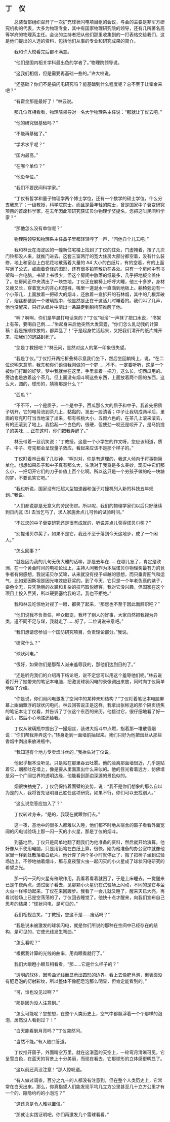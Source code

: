 ## 丁　仪

&emsp;&emsp;总装备部组织召开了一次扩充球状闪电项目组的会议，与会的主要是非军方研究机构的代表，大多为物理专业，其中有国家物理研究院的领导，还有几所著名高等学府的物理系主任。会议的主持者把从他们那里收集到的一打表格交给我们，这是他们提出的人选的资料，包括他们从事的专业和研究成果的简介。

&emsp;&emsp;我和许大校看完后都不满意。

&emsp;&emsp;“他们是国内相关学科最出色的学者了。”物理院领导说。

&emsp;&emsp;“这我们相信，但是需要再基础一些的。”许大校说。

&emsp;&emsp;“还基础？你们不是搞闪电研究吗？能基础到什么程度呢？总不至于让霍金来吧？”

&emsp;&emsp;“有霍金那是最好了！”林云说。

&emsp;&emsp;那几位互相看看，物理院领导对一名大学物理系主任说：“那就让丁仪去吧。”

&emsp;&emsp;“他的研究很基础吗？”

&emsp;&emsp;“不能再基础了。”

&emsp;&emsp;“学术水平呢？”

&emsp;&emsp;“国内最高。”

&emsp;&emsp;“在哪个单位？”

&emsp;&emsp;“他没单位。”

&emsp;&emsp;“我们不要民间科学家。”

&emsp;&emsp;“丁仪有哲学和量子物理学两个博士学位，还有一个数学的硕士学位，什么分支我忘了；一级教授，科学院院士，而且是最年轻的院士，曾是国家中子衰变研究项目的首席科学家，在去年因此项研究获诺贝尔物理学奖提名，您把这叫民间科学家？”

&emsp;&emsp;“那他怎么没有单位呢？”

&emsp;&emsp;物理院领导和物理系主任鼻子里都轻轻哼了一声，“问他自个儿去吧。”

&emsp;&emsp;我和林云在海淀区的一幢新住宅楼上找到了丁仪的住处，门虚掩着，按了几次门铃都没人来，就推门进去。这套三室两厅的宽大住房大部分都空着，没有什么装修，地上和窗台上白花花地散落着大量的 A4 大小的白纸片，有的空着，有的上面写满了公式，或画着奇怪的图形，还有很多铅笔散扔在各处。只有一个房间中有书架和一台电脑，书架上书很少，但这个房间中散落的纸最多，几乎把地板全盖住了。在房间正中央清出了一块空地，丁仪正在躺椅上呼呼大睡，他三十多岁，身材又瘦又长，穿着宽大的背心和短裤，嘴里一道涎水一直滴到地板上。躺椅旁边有一个小茶几，上面放着一把硕大的烟斗，还放着一盒拆开的石林烟，其中的几根弄破了，烟丝都装到一个玻璃瓶中，他显然是正在干这活儿时睡着的。我们叫了几声，他也没醒来，只好从纸片中清出一条路走到躺椅前推醒了他。

&emsp;&emsp;“啊？啊啊，你们是早晨打电话来的？”丁仪“咝溜”一声抹了把口水说，“书架上有茶，要喝自己倒……”坐起身来后他突然大发雷霆，“你们怎么乱动我的计算稿！我是按顺序放的，都弄乱了！”于是起身忙活起来，又把我们清开的纸片摊开来，把我们的退路封死了。

&emsp;&emsp;“您是丁教授吧？”林云问，显然对这人的第一印象很失望。

&emsp;&emsp;“我是丁仪。”丁仪打开两把折叠椅示意我们坐下，然后坐回躺椅上，说，“在二位说明来意前，我先和你们谈谈我刚做的一个梦……不不，一定要听听，这是一个被你们打断的好梦。梦中我就坐在这里，手里拿着一把刀，这么长，切西瓜用的。旁边也是放着这个茶几，但上面没有烟斗啊这些东西，上面放着两个圆的东西，这么大，圆的，球形的，猜猜那是什么？”

&emsp;&emsp;“西瓜？”

&emsp;&emsp;“不不不，一个是质子，一个是中子，西瓜那么大的质子和中子。我首先把质子切开，它的电荷流到茶几上，黏黏的，发出一股清香；中子让我切成两半后，里面的夸克叮叮当当地滚了出来，都有核桃大小，五颜六色的，在茶几上滚来滚去，有的还滚到了地上。我拾起一个白色的，很硬，但使劲一咬还是咬开了，是马奶提子的美味……正在这时，你们把我弄醒了。”

&emsp;&emsp;林云带着一丝讥笑说：“丁教授，这是一个小学生的作文呀，您应该知道，质子、中子、夸克都会呈现量子效应，看起来应该不是那个样子的。”

&emsp;&emsp;丁仪盯着林云看了几秒钟，“啊对对，你是有道理的，我这人倾向于将事物简单化。想想如果质子和中子真有那么大，生活对于我将是多么美妙，现实中它们那么小，一把切开它们的刀子价值上百个亿啊。所以这只是一个穷孩子做的吃一块糖的梦，不要讥笑它吧。”

&emsp;&emsp;“我也听说，国家没有把超大型加速器和强子对撞机列入新的科技五年规划。”我说。

&emsp;&emsp;“人们都说那是无意义的劳民伤财。所以呢，我们的物理学家们以后只好继续到日内瓦 [5] 去当乞丐了，求人家施舍点儿可怜的试验时间。”

&emsp;&emsp;“不过您的中子衰变研究还是很有成就的，听说差点儿获得诺贝尔奖？”

&emsp;&emsp;“别提诺贝尔奖了，如果不是它，我还不至于落到今天这地步，成了一个闲人。”

&emsp;&emsp;“怎么回事？”

&emsp;&emsp;“就是因为我的几句无伤大雅的话嘛，那是去年在……在哪儿忘了，肯定是欧洲，在一个黄金时间的电视论坛上，主持人问我作为本届诺贝尔物理奖最有力的竞争者有何感想，我说诺贝尔奖嘛，从来就没有授予卓越的思想，而只垂青匠气和运气，比如爱因斯坦是因光电效应获奖的。到了今天，它只是一个年老色衰的婊子，姿色全无，只凭艳丽的衣裳和复杂的技巧取悦嫖客，我对它没兴趣，但国家在这个项目上投入巨资，所以硬要塞给我的话，我也不拒绝。”

&emsp;&emsp;我和林云吃惊地对视了一眼，都笑了起来，“那您也不至于因此而辞职吧？”

&emsp;&emsp;“他们说我不负责任，哗众取宠，我坏了别人的好事，大家自然把我视为异类，道不同不足与谋，我就走了……好了，二位说说来意吧。”

&emsp;&emsp;“我们想请您参加一个国防研究项目，负责理论部分。”我说。

&emsp;&emsp;“研究什么？”

&emsp;&emsp;“球状闪电。”

&emsp;&emsp;“很好，如果你们是那帮人派来羞辱我的，那他们达到目的了。”

&emsp;&emsp;“还是听完我们的介绍再下结论吧，说不定您可以用这个羞辱他们呢。”林云说着打开了她带来的笔记本电脑，把激发球状闪电的录像调出来放，同时向丁仪简单地做了介绍。

&emsp;&emsp;“你是说，你们用闪电激发了空间中的某种未知结构？”丁仪盯着笔记本电脑屏幕上幽幽飘浮的球状闪电问。林云回答说正是这样，我拿出张彬送的那个隔页烧焦的笔记本让丁仪看，并告诉了丁仪这个东西的来历。他接过它，很仔细地看了好一会儿，然后小心地递还给我。

&emsp;&emsp;丁仪从玻璃瓶中捏出了一撮烟丝，装进大烟斗中点燃，指着那一堆散香烟说：“你们帮我弄弄这个。”转身走到一面墙前抽起来。我们只好为他把烟丝从那些香烟中剥出来放进瓶中。

&emsp;&emsp;“我知道有个地方专卖烟斗丝的。”我抬头对丁仪说。

&emsp;&emsp;他似乎根本没听见，只是站在那里吞云吐雾。他的脸离那面墙很近，几乎是贴着它，烟都吐在墙上，像是要从里面熏出什么来似的。他的目光看着远方，仿佛墙是另一个广阔世界的透明边缘，他能看到那边深邃的景色似的。

&emsp;&emsp;烟很快抽完了，丁仪仍保持着面壁的姿势，说：“我不是你们想象的那么自以为是的人，我将首先证明自己胜任这项研究，如果不行，你们可以去找别人。”

&emsp;&emsp;“这么说您答应加入了？”

&emsp;&emsp;丁仪转过身来，“是的，我现在就跟你们去。”

&emsp;&emsp;这一夜，基地中的很多人都难以入睡，他们都不时地从宿舍的窗子看看外面宽阔的闪电试验场上那一闪一灭的小火星，那是丁仪的烟斗。

&emsp;&emsp;到基地后，丁仪只是简单地翻了翻我们为他准备的资料，然后就开始演算，他好像从不使用电脑，只是用铅笔在白纸上算，很快，刚为他准备的办公室中就像他家里一样到处散落着白纸片。他计算了两个多小时就停止了，搬了把椅子坐到试验场边上，不停地抽着烟斗，那与夏夜萤火虫一起闪灭的小火星成了球状闪电研究的希望之光。

&emsp;&emsp;那一闪一灭的火星有催眠作用，我看着看着就困了，于是上床睡去。一觉醒来已是午夜两点，透过窗子看去，见那颗小火星仍在试验场上闪动，不同的是它与萤火虫一样移动起来，丁仪在来回踱步。我看了一会儿就又睡了，醒来天已大亮，再看试验场上已是空荡荡的了，丁仪回去睡觉了。他快十点才醒来，向我们宣布自己思考的结果：“球状闪电，是可见的。”

&emsp;&emsp;我们相视苦笑，“丁教授，您这不是……废话吗？”

&emsp;&emsp;“我是说未被激发的球状闪电，就是你们所说的那种在空间中已经存在的结构，是可见的，它使光线发生弯曲。”

&emsp;&emsp;“怎么看呢？”

&emsp;&emsp;“根据我计算的光线的曲率，用肉眼看就行了。”

&emsp;&emsp;我们大眼瞪小眼互相看看，“那……它是什么样子的？”

&emsp;&emsp;“透明的球体，因弯曲光线而显示出圆形的边界。看上去像肥皂泡，但表面没有肥皂泡的衍射彩纹，所以整体不像肥皂泡那么明显，但肯定能看到的。”

&emsp;&emsp;“可，谁也没见过啊？”

&emsp;&emsp;“那是因为没人注意到。”

&emsp;&emsp;“怎么可能呢？您想想，在整个人类历史上，空气中都飘浮着一个个那样的泡泡，居然没人看到过？！”

&emsp;&emsp;“白天能看到月亮吗？”丁仪突然问。

&emsp;&emsp;“当然不能。”有人随口答道。

&emsp;&emsp;丁仪推开窗子，外面晴空万里，就在这湛蓝的天空上，一轮弯月清晰可见，它呈雪白色，在蓝天的背景上十分美丽，而现在看去，它那球形的立体感更明显了。

&emsp;&emsp;“这以前还真没注意！”那人惊叹道。

&emsp;&emsp;“有人做过调查，百分之九十的人都没有注意到，但在整个人类历史上，它常常在白天出来。那么，你真指望人们能发现平均几立方公里甚至几十立方公里才有一个的、隐隐约约的小泡泡？”

&emsp;&emsp;“这还真是令人难以置信。”

&emsp;&emsp;“那就让实践证明吧，你们再激发几个雷球看看。”